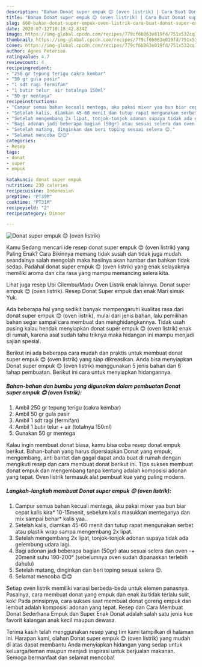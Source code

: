 ```yaml
---
description: "Bahan Donat super empuk 😊 (oven listrik) | Cara Buat Donat super empuk 😊 (oven listrik) Yang Enak dan Simpel"
title: "Bahan Donat super empuk 😊 (oven listrik) | Cara Buat Donat super empuk 😊 (oven listrik) Yang Enak dan Simpel"
slug: 660-bahan-donat-super-empuk-oven-listrik-cara-buat-donat-super-empuk-oven-listrik-yang-enak-dan-simpel
date: 2020-07-12T10:18:42.834Z
image: https://img-global.cpcdn.com/recipes/779cf6b863e019fd/751x532cq70/donat-super-empuk-😊-oven-listrik-foto-resep-utama.jpg
thumbnail: https://img-global.cpcdn.com/recipes/779cf6b863e019fd/751x532cq70/donat-super-empuk-😊-oven-listrik-foto-resep-utama.jpg
cover: https://img-global.cpcdn.com/recipes/779cf6b863e019fd/751x532cq70/donat-super-empuk-😊-oven-listrik-foto-resep-utama.jpg
author: Agnes Peterson
ratingvalue: 4.7
reviewcount: 4
recipeingredient:
- "250 gr tepung terigu cakra kembar"
- "50 gr gula pasir"
- "1 sdt ragi fermifan"
- "1 butir telur  air totalnya 150ml"
- "50 gr mentega"
recipeinstructions:
- "Campur semua bahan kecuali mentega, aku pakai mixer yaa bun biar cepat kalis kira* 10-15menit, sebelum kalis masukkan menteganya dan mix sampai benar* kalis yaa.."
- "Setelah kalis, diamkan 45-60 menit dan tutup rapat mengunakan serbet atau plastik wrap sampa mengembang 2x lipat."
- "Setelah mengembang 2x lipat, tonjok-tonjok adonan supaya tidak ada gelembung udara lagi."
- "Bagi adonan jadi beberapa bagian (50gr) atau sesuai selera dan oven -+ 20menit suhu 190-200° (sebelumnya oven sudah dipanaskan terlebih dahulu)"
- "Setelah matang, dinginkan dan beri toping sesuai selera 😊."
- "Selamat mencoba 😊😊"
categories:
- Resep
tags:
- donat
- super
- empuk

katakunci: donat super empuk 
nutrition: 230 calories
recipecuisine: Indonesian
preptime: "PT39M"
cooktime: "PT31M"
recipeyield: "2"
recipecategory: Dinner

---
```



![Donat super empuk 😊 (oven listrik)](https://img-global.cpcdn.com/recipes/779cf6b863e019fd/751x532cq70/donat-super-empuk-😊-oven-listrik-foto-resep-utama.jpg)

Kamu Sedang mencari ide resep donat super empuk 😊 (oven listrik) yang Paling Enak? Cara Bikinnya memang tidak susah dan tidak juga mudah. seandainya salah mengolah maka hasilnya akan hambar dan bahkan tidak sedap. Padahal donat super empuk 😊 (oven listrik) yang enak selayaknya memiliki aroma dan cita rasa yang mampu memancing selera kita.

Lihat juga resep Ubi Cilembu/Madu Oven Listrik enak lainnya. Donat super empuk 😊 (oven listrik). Resep Donat Super empuk dan enak Mari simak Yuk.

Ada beberapa hal yang sedikit banyak mempengaruhi kualitas rasa dari donat super empuk 😊 (oven listrik), mulai dari jenis bahan, lalu pemilihan bahan segar sampai cara membuat dan menghidangkannya. Tidak usah pusing kalau hendak menyiapkan donat super empuk 😊 (oven listrik) enak di rumah, karena asal sudah tahu triknya maka hidangan ini mampu menjadi sajian spesial.


Berikut ini ada beberapa cara mudah dan praktis untuk membuat donat super empuk 😊 (oven listrik) yang siap dikreasikan. Anda bisa menyiapkan Donat super empuk 😊 (oven listrik) menggunakan 5 jenis bahan dan 6 tahap pembuatan. Berikut ini cara untuk menyiapkan hidangannya.

<!--inarticleads1-->

##### Bahan-bahan dan bumbu yang digunakan dalam pembuatan Donat super empuk 😊 (oven listrik):

1. Ambil 250 gr tepung terigu (cakra kembar)
1. Ambil 50 gr gula pasir
1. Ambil 1 sdt ragi (fermifan)
1. Ambil 1 butir telur + air (totalnya 150ml)
1. Gunakan 50 gr mentega


Kalau ingin membuat donat biasa, kamu bisa coba resep donat empuk berikut. Bahan-bahan yang harus dipersiapkan Donat yang empuk, mengembang, anti bantet dan gagal dapat anda buat di rumah dengan mengikuti resep dan cara membuat donat berikut ini. Tips sukses membuat donat empuk dan mengembang tanpa kentang adalah komposisi adonan yang tepat. Oven listrik termasuk alat pembuat kue yang paling modern. 

<!--inarticleads2-->

##### Langkah-langkah membuat Donat super empuk 😊 (oven listrik):

1. Campur semua bahan kecuali mentega, aku pakai mixer yaa bun biar cepat kalis kira* 10-15menit, sebelum kalis masukkan menteganya dan mix sampai benar* kalis yaa..
1. Setelah kalis, diamkan 45-60 menit dan tutup rapat mengunakan serbet atau plastik wrap sampa mengembang 2x lipat.
1. Setelah mengembang 2x lipat, tonjok-tonjok adonan supaya tidak ada gelembung udara lagi.
1. Bagi adonan jadi beberapa bagian (50gr) atau sesuai selera dan oven -+ 20menit suhu 190-200° (sebelumnya oven sudah dipanaskan terlebih dahulu)
1. Setelah matang, dinginkan dan beri toping sesuai selera 😊.
1. Selamat mencoba 😊😊


Setiap oven listrik memiliki variasi berbeda-beda untuk elemen panasnya. Pasalnya, cara membuat donat yang empuk dan enak itu tidak terlalu sulit, kok! Pada prinsipnya, cara sukses saat membuat donat goreng empuk dan lembut adalah komposisi adonan yang tepat. Resep dan Cara Membuat Donat Sederhana Empuk dan Super Enak Donat adalah salah satu jenis kue favorit kalangan anak kecil maupun dewasa. 

Terima kasih telah menggunakan resep yang tim kami tampilkan di halaman ini. Harapan kami, olahan Donat super empuk 😊 (oven listrik) yang mudah di atas dapat membantu Anda menyiapkan hidangan yang sedap untuk keluarga/teman maupun menjadi inspirasi untuk berjualan makanan. Semoga bermanfaat dan selamat mencoba!
